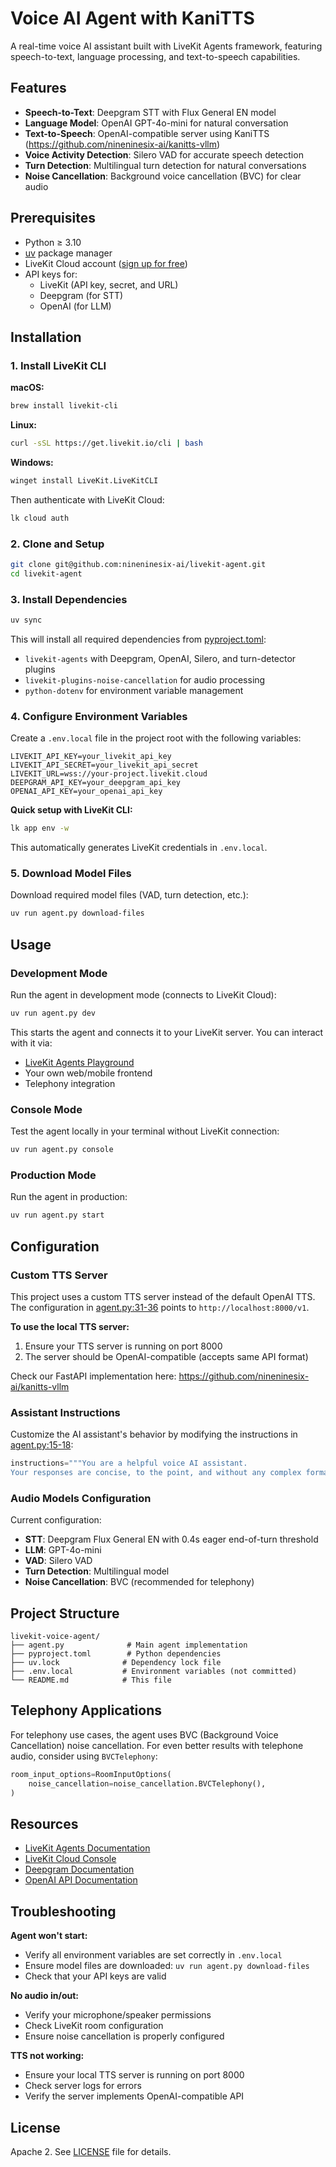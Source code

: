 # Voice AI Agent with KaniTTS

A real-time voice AI assistant built with LiveKit Agents framework, featuring speech-to-text, language processing, and text-to-speech capabilities.

## Features

- **Speech-to-Text**: Deepgram STT with Flux General EN model
- **Language Model**: OpenAI GPT-4o-mini for natural conversation
- **Text-to-Speech**: OpenAI-compatible server using KaniTTS (https://github.com/nineninesix-ai/kanitts-vllm)
- **Voice Activity Detection**: Silero VAD for accurate speech detection
- **Turn Detection**: Multilingual turn detection for natural conversations
- **Noise Cancellation**: Background voice cancellation (BVC) for clear audio

## Prerequisites

- Python ≥ 3.10
- [uv](https://docs.astral.sh/uv/) package manager
- LiveKit Cloud account ([sign up for free](https://cloud.livekit.io/))
- API keys for:
  - LiveKit (API key, secret, and URL)
  - Deepgram (for STT)
  - OpenAI (for LLM)

## Installation

### 1. Install LiveKit CLI

**macOS:**
```bash
brew install livekit-cli
```

**Linux:**
```bash
curl -sSL https://get.livekit.io/cli | bash
```

**Windows:**
```bash
winget install LiveKit.LiveKitCLI
```

Then authenticate with LiveKit Cloud:
```bash
lk cloud auth
```

### 2. Clone and Setup

```bash
git clone git@github.com:nineninesix-ai/livekit-agent.git
cd livekit-agent
```

### 3. Install Dependencies

```bash
uv sync
```

This will install all required dependencies from [pyproject.toml](pyproject.toml):
- `livekit-agents` with Deepgram, OpenAI, Silero, and turn-detector plugins
- `livekit-plugins-noise-cancellation` for audio processing
- `python-dotenv` for environment variable management

### 4. Configure Environment Variables

Create a `.env.local` file in the project root with the following variables:

```env
LIVEKIT_API_KEY=your_livekit_api_key
LIVEKIT_API_SECRET=your_livekit_api_secret
LIVEKIT_URL=wss://your-project.livekit.cloud
DEEPGRAM_API_KEY=your_deepgram_api_key
OPENAI_API_KEY=your_openai_api_key
```

**Quick setup with LiveKit CLI:**
```bash
lk app env -w
```

This automatically generates LiveKit credentials in `.env.local`.

### 5. Download Model Files

Download required model files (VAD, turn detection, etc.):

```bash
uv run agent.py download-files
```

## Usage

### Development Mode

Run the agent in development mode (connects to LiveKit Cloud):

```bash
uv run agent.py dev
```

This starts the agent and connects it to your LiveKit server. You can interact with it via:
- [LiveKit Agents Playground](https://cloud.livekit.io/projects/p_/agents)
- Your own web/mobile frontend
- Telephony integration

### Console Mode

Test the agent locally in your terminal without LiveKit connection:

```bash
uv run agent.py console
```

### Production Mode

Run the agent in production:

```bash
uv run agent.py start
```

## Configuration

### Custom TTS Server

This project uses a custom TTS server instead of the default OpenAI TTS. The configuration in [agent.py:31-36](agent.py#L31-L36) points to `http://localhost:8000/v1`.

**To use the local TTS server:**
1. Ensure your TTS server is running on port 8000
2. The server should be OpenAI-compatible (accepts same API format)

Check our FastAPI implementation here: https://github.com/nineninesix-ai/kanitts-vllm

### Assistant Instructions

Customize the AI assistant's behavior by modifying the instructions in [agent.py:15-18](agent.py#L15-L18):

```python
instructions="""You are a helpful voice AI assistant.
Your responses are concise, to the point, and without any complex formatting..."""
```

### Audio Models Configuration

Current configuration:
- **STT**: Deepgram Flux General EN with 0.4s eager end-of-turn threshold
- **LLM**: GPT-4o-mini
- **VAD**: Silero VAD
- **Turn Detection**: Multilingual model
- **Noise Cancellation**: BVC (recommended for telephony)

## Project Structure

```
livekit-voice-agent/
├── agent.py              # Main agent implementation
├── pyproject.toml        # Python dependencies
├── uv.lock              # Dependency lock file
├── .env.local           # Environment variables (not committed)
└── README.md            # This file
```

## Telephony Applications

For telephony use cases, the agent uses BVC (Background Voice Cancellation) noise cancellation. For even better results with telephone audio, consider using `BVCTelephony`:

```python
room_input_options=RoomInputOptions(
    noise_cancellation=noise_cancellation.BVCTelephony(),
)
```

## Resources

- [LiveKit Agents Documentation](https://docs.livekit.io/agents/)
- [LiveKit Cloud Console](https://cloud.livekit.io/)
- [Deepgram Documentation](https://developers.deepgram.com/)
- [OpenAI API Documentation](https://platform.openai.com/docs/)

## Troubleshooting

**Agent won't start:**
- Verify all environment variables are set correctly in `.env.local`
- Ensure model files are downloaded: `uv run agent.py download-files`
- Check that your API keys are valid

**No audio in/out:**
- Verify your microphone/speaker permissions
- Check LiveKit room configuration
- Ensure noise cancellation is properly configured

**TTS not working:**
- Ensure your local TTS server is running on port 8000
- Check server logs for errors
- Verify the server implements OpenAI-compatible API

## License

Apache 2. See [LICENSE](LICENSE) file for details.
